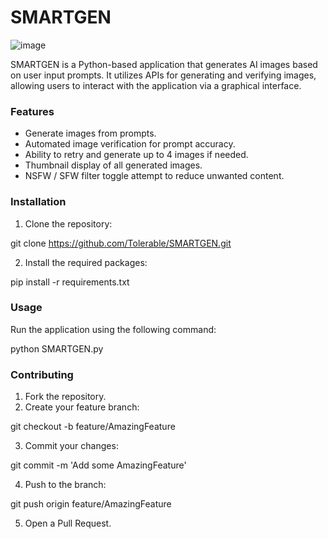 # SMARTGEN

![image](https://github.com/user-attachments/assets/672bbe3e-f5f6-4c2e-b1b6-034a22e02eb7)

SMARTGEN is a Python-based application that generates AI images based on user input prompts. It utilizes APIs for generating and verifying images, allowing users to interact with the application via a graphical interface.

### Features

- Generate images from prompts.
- Automated image verification for prompt accuracy.
- Ability to retry and generate up to 4 images if needed.
- Thumbnail display of all generated images.
- NSFW / SFW filter toggle attempt to reduce unwanted content.

### Installation

1. Clone the repository:

git clone https://github.com/Tolerable/SMARTGEN.git


2. Install the required packages:

pip install -r requirements.txt


### Usage

Run the application using the following command:

python SMARTGEN.py


### Contributing

1. Fork the repository.
2. Create your feature branch:

git checkout -b feature/AmazingFeature


3. Commit your changes:

git commit -m 'Add some AmazingFeature'


4. Push to the branch:

git push origin feature/AmazingFeature


5. Open a Pull Request.

